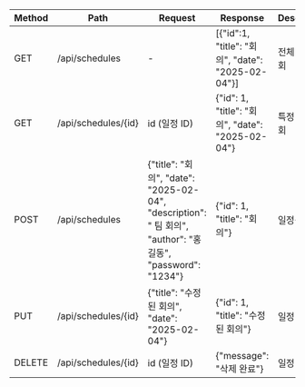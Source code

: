 | Method | Path                | Request    | Response                                        | Description | StatusCode |
|--------|---------------------|------------|-------------------------------------------------|-------------|------------|
| GET    | /api/schedules      | -          | [{"id":1, "title": "회의", "date": "2025-02-04"}] | 전체 일정 조회    |  200 |
| GET    | /api/schedules/{id} | id (일정 ID) | {"id": 1, "title": "회의", "date": "2025-02-04"}   | 특정 일정 조회    | 200 |
|POST    | /api/schedules      | {"title": "회의", "date": "2025-02-04", "description": " 팀 회의", "author": "홍길동", "password": "1234"} | {"id": 1, "title": "회의"} | 일정생성 | 201|
|PUT | /api/schedules/{id} | {"title": "수정된 회의", "date": "2025-02-04"} | {"id": 1, "title": "수정된 회의"} | 일정 수정 | 200|
|DELETE | /api/schedules/{id} | id (일정 ID) | {"message": "삭제 완료"} | 일정 삭제 | 200 |